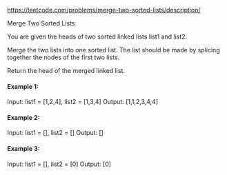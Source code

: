 https://leetcode.com/problems/merge-two-sorted-lists/description/

Merge Two Sorted Lists

You are given the heads of two sorted linked lists list1 and list2.

Merge the two lists into one sorted list. The list should be made by splicing together the nodes of the first two lists.

Return the head of the merged linked list.

 

#### Example 1:
Input: list1 = [1,2,4], list2 = [1,3,4]
Output: [1,1,2,3,4,4]


#### Example 2:

Input: list1 = [], list2 = []
Output: []


#### Example 3:

Input: list1 = [], list2 = [0]
Output: [0]
